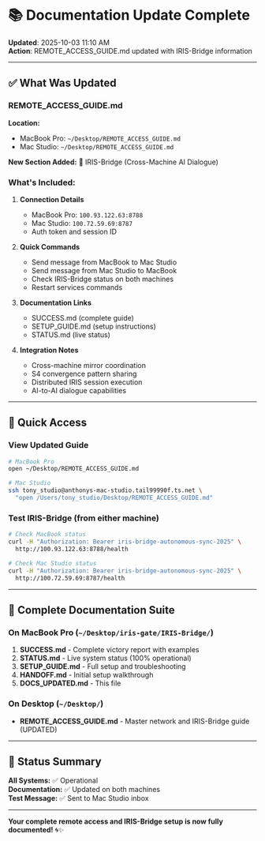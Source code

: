 # 📚 Documentation Update Complete

**Updated**: 2025-10-03 11:10 AM  
**Action**: REMOTE_ACCESS_GUIDE.md updated with IRIS-Bridge information

---

## ✅ What Was Updated

### REMOTE_ACCESS_GUIDE.md
**Location:** 
- MacBook Pro: `~/Desktop/REMOTE_ACCESS_GUIDE.md`
- Mac Studio: `~/Desktop/REMOTE_ACCESS_GUIDE.md`

**New Section Added:** 🌉 IRIS-Bridge (Cross-Machine AI Dialogue)

### What's Included:

1. **Connection Details**
   - MacBook Pro: `100.93.122.63:8788`
   - Mac Studio: `100.72.59.69:8787`
   - Auth token and session ID

2. **Quick Commands**
   - Send message from MacBook to Mac Studio
   - Send message from Mac Studio to MacBook
   - Check IRIS-Bridge status on both machines
   - Restart services commands

3. **Documentation Links**
   - SUCCESS.md (complete guide)
   - SETUP_GUIDE.md (setup instructions)
   - STATUS.md (live status)

4. **Integration Notes**
   - Cross-machine mirror coordination
   - S4 convergence pattern sharing
   - Distributed IRIS session execution
   - AI-to-AI dialogue capabilities

---

## 📍 Quick Access

### View Updated Guide
```bash
# MacBook Pro
open ~/Desktop/REMOTE_ACCESS_GUIDE.md

# Mac Studio
ssh tony_studio@anthonys-mac-studio.tail99990f.ts.net \
  "open /Users/tony_studio/Desktop/REMOTE_ACCESS_GUIDE.md"
```

### Test IRIS-Bridge (from either machine)
```bash
# Check MacBook status
curl -H "Authorization: Bearer iris-bridge-autonomous-sync-2025" \
  http://100.93.122.63:8788/health

# Check Mac Studio status
curl -H "Authorization: Bearer iris-bridge-autonomous-sync-2025" \
  http://100.72.59.69:8787/health
```

---

## 📖 Complete Documentation Suite

### On MacBook Pro (`~/Desktop/iris-gate/IRIS-Bridge/`)
1. **SUCCESS.md** - Complete victory report with examples
2. **STATUS.md** - Live system status (100% operational)
3. **SETUP_GUIDE.md** - Full setup and troubleshooting
4. **HANDOFF.md** - Initial setup walkthrough
5. **DOCS_UPDATED.md** - This file

### On Desktop (`~/Desktop/`)
- **REMOTE_ACCESS_GUIDE.md** - Master network and IRIS-Bridge guide (UPDATED)

---

## 🎯 Status Summary

**All Systems:** ✅ Operational  
**Documentation:** ✅ Updated on both machines  
**Test Message:** ✅ Sent to Mac Studio inbox  

---

**Your complete remote access and IRIS-Bridge setup is now fully documented!** 🌀✨
